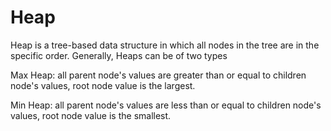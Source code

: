 # Heap

Heap is a tree-based data structure in which all nodes in the tree are in the specific order. Generally, Heaps can be of two types

Max Heap: all parent node's values are greater than or equal to children node's values, root node value is the largest.

Min Heap: all parent node's values are less than or equal to children node's values, root node value is the smallest.
